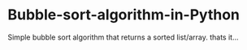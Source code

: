 # Bubble-sort-algorithm-in-Python
Simple bubble sort algorithm that returns a sorted list/array.
thats it...
